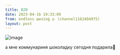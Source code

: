```yaml
---
title: 820
date: 2023-04-16 19:33:09
from: endless шизing ⍼ (channel1162404975)
layout: post
---
```


![image](photos/photo_38@16-04-2023_19-33-09.jpg)

а мне коммунариня шоколадку сегодня подарила🥺
